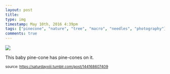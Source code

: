```yaml
---
layout: post
title: 
type: img
timestamp: May 10th, 2016 4:39pm
tags: ["pinecone", "nature", "tree", "macro", "needles", "photography"]
comments: true
---
```

<img src="https://saturdayxiii.github.io/media/144168607409.jpg"/>

This baby pine-cone has pine-cones on it.
<br/>
 
  
<small>source: https://saturdayxiii.tumblr.com/post/144168607409</small>